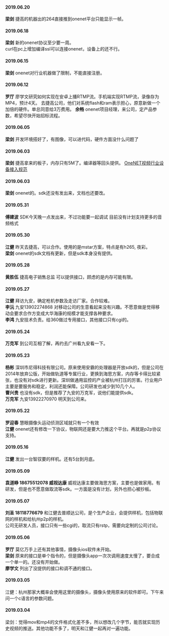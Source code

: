 
#### 2019.06.20
**梁剑**  捷高的机器出的264直接推到onenet平台只能显示一帧。
#### 2019.06.18
**梁剑**  新的onenet协议至少要一周。  
curl在pc上增加编译ssl可以连接onenet，设备上的还不行。
#### 2019.06.15
**梁剑**  onenet对行业机器做了限制，不能直接注册。
#### 2019.06.12
**罗厅**  廖学文研究如何实现在安卓上播RTMP流。手机端实现RTMP流，录像存为MP4，预计4天。
去捷高公司，他们对系统flash和ram表示担心，原意新做一个加倍的硬件。单总同意给3万费用。
**余畅**  onenet项目经理，来公司，定产品参数，希望尽快开始招标流程。
#### 2019.06.05
**梁剑** 开发环境搭好了，有图像，可以进代码，硬件方面没什么问题了
#### 2019.06.03
**梁剑**  捷高拿来的板子，内存只有5M了。编译器等回头提供。
[OneNET视频行业设备接入规范](http://192.168.19.199:8000/ipcameral/OneNET%E8%A7%86%E9%A2%91%E8%A1%8C%E4%B8%9A%E8%AE%BE%E5%A4%87%E6%8E%A5%E5%85%A5%E8%A7%84%E8%8C%83.docx)
#### 2019.06.03
**梁剑**  onenet的。sdk还没有发出来，文档也还要改。
#### 2019.05.31
**傅建波** SDK今天晚一点发出来，不过功能要一起调试
目前没有计划支持更多的音频格式
#### 2019.05.30
**江健**  昨天去捷高，可以合作。使用的是mstar方案，特点是有h265, 夜彩。  
**梁剑**  onenet的sdk文档有更新，但是sdk本身没有提供。
#### 2019.05.28
**黄胜伍**  捷高电子销售总监 可以提供接口，顾虑的是内存可能有限。
#### 2019.05.27
**江健**  拜访九安，确定枪机参数及走访厂家。合作较难。  
**李沅**  九安13902274868 对移动公司的生意看起来没有兴趣。不愿意做是觉得移动会要求合作方变成大华海康的规模才能支撑各种要求。  
**李鸿**  九安技术负责。给360做过专用接口，其他接口只有cgi的。
#### 2019.05.24
**万克军**  到公司互相了解，再约去广州看九安看一下。
#### 2019.05.23
**杨彬** 深圳市尼得科技有限公司。原来使用安霸的处理器是开放sdk的，但是公司在2014年放弃公版，开始做轨道等专属行业，更换到海思方案，内存等卡得比较紧张，也没有对sdk进行更新。深圳做通用监控的产业被杭州打压的厉害。行业用户主要是要服务和稳定，利润还能保障。公司研发也减少到10几个人。  
**曹兴贵**  也没有sdk，但是推荐了九安的万克军，说他们能提供sdk。  
**万克军**  九安13922270970 明天到公司来。
#### 2019.05.22
**罗迎春**  慧眼摄像头运动侦测区域就只有一个有效  
**江健** onenet还有修改一下协议，物联网还是要大力推这个平台。再就是p2p协议支持。
#### 2019.05.16
**江健** 发出一台智驭要的样机。还有5台到月底。
#### 2019.05.09
**袁道峥 18675512078 威视达康** 威视达康主要做海思方案，主要也是做家用。有研发，但是也不愿意做取流等sdk。一方面是没有计划，另外也担心被抄板。
#### 2019.05.07
**刘圣 18118776679**  和江健去普顺达公司，是个生产企业，会提供样机，包括物联网的样机和给杭州p2p的样机。  
公司无研发人员，接口只有一些cgi的，取流只有rstp，需要向定制的公司讨论。
#### 2019.05.06
**罗厅**  莫亿万手上还有其他事情，摄像头ios软件未开始。  
**梁剑**  原来的接口是单个指令的，但是摄像头app一次次调用速度太慢了，要合成一个单一的。还没有开始做。  
**廖学文**  列出了没提供的接口和调不通的接口。  
#### 2019.03.05
江健：杭州那家大概率会使用这里的摄像头，摄像头使用原来的软件即可。下午来问一个c语言的参数问题。
#### 2019.03.04
梁剑：觉得mov和mp4的文件格式化差不多，所以想改几个字节，能否就实现历史视频的推送。其他功能不多了，明天和江健一起再对一遍功能。

